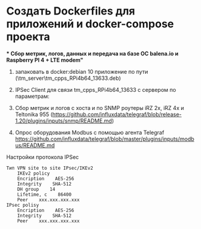 # Создать Dockerfiles для приложений и docker-compose проекта

__* Сбор метрик, логов, данных и передача на базе ОС balena.io и Raspberry PI 4 + LTE modem"__

1. запаковать в docker:debian 10 приложение по пути (\tm_server\tm_cpps_RPi4b64_13633.deb)

2. IPSec Client для связи tm_cpps_RPi4b64_13633 с сервером по параметрам:

3. Сбор метрик и логов с хоста и по SNMP роутеры iRZ 2x, iRZ 4x и Teltonika 955 (https://github.com/influxdata/telegraf/blob/release-1.20/plugins/inputs/snmp/README.md)

4. Опрос оборудования Modbus с помощью агента Telegraf https://github.com/influxdata/telegraf/blob/master/plugins/inputs/modbus/README.md



Настройки протокола IPSec
```con
Тип VPN site to site IPsec/IKEv2
    IKEv2 policy
    Encription    AES-256
    Integrity    SHA-512
    DH group    14
    Lifetime, с    86400
    Peer    xxx.xxx.xxx.xxx
IPsec polisy
    Encription    AES-256
    Integrity    SHA-512
    Peer    xxx.xxx.xxx.xxx
```
